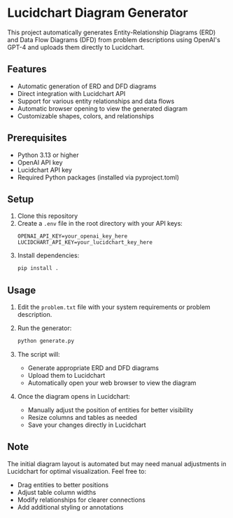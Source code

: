 # Lucidchart Diagram Generator

This project automatically generates Entity-Relationship Diagrams (ERD) and Data Flow Diagrams (DFD) from problem descriptions using OpenAI's GPT-4 and uploads them directly to Lucidchart.

## Features

- Automatic generation of ERD and DFD diagrams
- Direct integration with Lucidchart API
- Support for various entity relationships and data flows
- Automatic browser opening to view the generated diagram
- Customizable shapes, colors, and relationships

## Prerequisites

- Python 3.13 or higher
- OpenAI API key
- Lucidchart API key
- Required Python packages (installed via pyproject.toml)

## Setup

1. Clone this repository
2. Create a `.env` file in the root directory with your API keys:
   ```
   OPENAI_API_KEY=your_openai_key_here
   LUCIDCHART_API_KEY=your_lucidchart_key_here
   ```
3. Install dependencies:
   ```bash
   pip install .
   ```

## Usage

1. Edit the `problem.txt` file with your system requirements or problem description.

2. Run the generator:
   ```bash
   python generate.py
   ```

3. The script will:
   - Generate appropriate ERD and DFD diagrams
   - Upload them to Lucidchart
   - Automatically open your web browser to view the diagram

4. Once the diagram opens in Lucidchart:
   - Manually adjust the position of entities for better visibility
   - Resize columns and tables as needed
   - Save your changes directly in Lucidchart

## Note

The initial diagram layout is automated but may need manual adjustments in Lucidchart for optimal visualization. Feel free to:
- Drag entities to better positions
- Adjust table column widths
- Modify relationships for clearer connections
- Add additional styling or annotations
